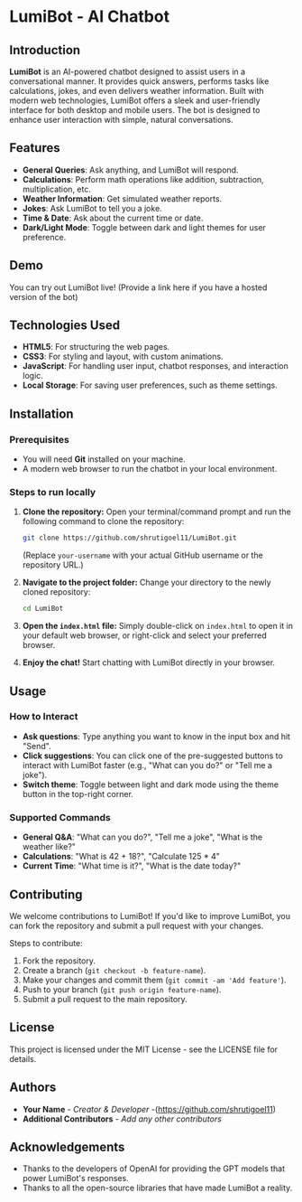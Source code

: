 # LumiBot - AI Chatbot

## Introduction
**LumiBot** is an AI-powered chatbot designed to assist users in a conversational manner. It provides quick answers, performs tasks like calculations, jokes, and even delivers weather information. Built with modern web technologies, LumiBot offers a sleek and user-friendly interface for both desktop and mobile users. The bot is designed to enhance user interaction with simple, natural conversations.

## Features
* **General Queries**: Ask anything, and LumiBot will respond.
* **Calculations**: Perform math operations like addition, subtraction, multiplication, etc.
* **Weather Information**: Get simulated weather reports.
* **Jokes**: Ask LumiBot to tell you a joke.
* **Time & Date**: Ask about the current time or date.
* **Dark/Light Mode**: Toggle between dark and light themes for user preference.

## Demo
You can try out LumiBot live! (Provide a link here if you have a hosted version of the bot)

## Technologies Used
* **HTML5**: For structuring the web pages.
* **CSS3**: For styling and layout, with custom animations.
* **JavaScript**: For handling user input, chatbot responses, and interaction logic.
* **Local Storage**: For saving user preferences, such as theme settings.

## Installation

### Prerequisites
* You will need **Git** installed on your machine.
* A modern web browser to run the chatbot in your local environment.

### Steps to run locally
1. **Clone the repository:**
   Open your terminal/command prompt and run the following command to clone the repository:

   ```bash
   git clone https://github.com/shrutigoel11/LumiBot.git
   ```
   (Replace `your-username` with your actual GitHub username or the repository URL.)

2. **Navigate to the project folder:**
   Change your directory to the newly cloned repository:

   ```bash
   cd LumiBot
   ```

3. **Open the `index.html` file:**
   Simply double-click on `index.html` to open it in your default web browser, or right-click and select your preferred browser.

4. **Enjoy the chat!**
   Start chatting with LumiBot directly in your browser.

## Usage

### How to Interact
* **Ask questions**: Type anything you want to know in the input box and hit "Send".
* **Click suggestions**: You can click one of the pre-suggested buttons to interact with LumiBot faster (e.g., "What can you do?" or "Tell me a joke").
* **Switch theme**: Toggle between light and dark mode using the theme button in the top-right corner.

### Supported Commands
* **General Q&A**: "What can you do?", "Tell me a joke", "What is the weather like?"
* **Calculations**: "What is 42 + 18?", "Calculate 125 * 4"
* **Current Time**: "What time is it?", "What is the date today?"

## Contributing
We welcome contributions to LumiBot! If you'd like to improve LumiBot, you can fork the repository and submit a pull request with your changes.

Steps to contribute:
1. Fork the repository.
2. Create a branch (`git checkout -b feature-name`).
3. Make your changes and commit them (`git commit -am 'Add feature'`).
4. Push to your branch (`git push origin feature-name`).
5. Submit a pull request to the main repository.

## License
This project is licensed under the MIT License - see the LICENSE file for details.

## Authors
* **Your Name** - *Creator & Developer* -(https://github.com/shrutigoel11)
* **Additional Contributors** - *Add any other contributors*

## Acknowledgements
* Thanks to the developers of OpenAI for providing the GPT models that power LumiBot's responses.
* Thanks to all the open-source libraries that have made LumiBot a reality.
